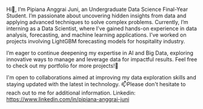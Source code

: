 Hi👋, I’m Pipiana Anggrai Juni, an Undergraduate Data Science Final-Year Student.
I’m passionate about uncovering hidden insights from data and applying advanced techniques to solve complex problems.
Currently, I’m interning as a Data Scientist, where I’ve gained hands-on experience in data analysis, forecasting, and machine learning applications.
I’ve worked on projects involving LightGBM forecasting models for hospitality industry.

I’m eager to continue deepening my expertise in AI and Big Data, exploring innovative ways to manage and leverage data for impactful results.
Feel free to check out my portfolio for more projects!👀

I'm open to collaborations aimed at improving my data exploration skills and staying updated with the latest in technology.
📫Please don't hesitate to reach out to me for additional information.
Linkedin: https://www.linkedin.com/in/pipiana-anggrai-juni
